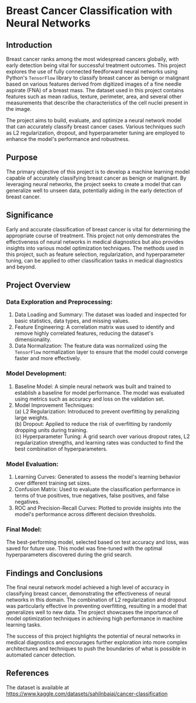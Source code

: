 # Breast Cancer Classification with Neural Networks

## Introduction
Breast cancer ranks among the most widespread cancers globally, with early detection being vital for successful treatment outcomes. This project explores the use of fully connected feedforward neural networks using Python's `TensorFlow` library to classify breast cancer as benign or malignant based on various features derived from digitized images of a fine needle aspirate (FNA) of a breast mass. The dataset used in this project contains features such as mean radius, texture, perimeter, area, and several other measurements that describe the characteristics of the cell nuclei present in the image.

The project aims to build, evaluate, and optimize a neural network model that can accurately classify breast cancer cases. Various techniques such as L2 regularization, dropout, and hyperparameter tuning are employed to enhance the model's performance and robustness.

## Purpose
The primary objective of this project is to develop a machine learning model capable of accurately classifying breast cancer as benign or malignant. By leveraging neural networks, the project seeks to create a model that can generalize well to unseen data, potentially aiding in the early detection of breast cancer.

## Significance
Early and accurate classification of breast cancer is vital for determining the appropriate course of treatment. This project not only demonstrates the effectiveness of neural networks in medical diagnostics but also provides insights into various model optimization techniques. The methods used in this project, such as feature selection, regularization, and hyperparameter tuning, can be applied to other classification tasks in medical diagnostics and beyond.

## Project Overview
### Data Exploration and Preprocessing:
1. Data Loading and Summary: The dataset was loaded and inspected for basic statistics, data types, and missing values.
2. Feature Engineering: A correlation matrix was used to identify and remove highly correlated features, reducing the dataset's dimensionality.
3. Data Normalization: The feature data was normalized using the `TensorFlow` normalization layer to ensure that the model could converge faster and more effectively.

### Model Development:
1. Baseline Model: A simple neural network was built and trained to establish a baseline for model performance. The model was evaluated using metrics such as accuracy and loss on the validation set.
2. Model Improvement Techniques: <br />
   (a) L2 Regularization: Introduced to prevent overfitting by penalizing large weights. <br />
   (b) Dropout: Applied to reduce the risk of overfitting by randomly dropping units during training. <br />
   (c) Hyperparameter Tuning: A grid search over various dropout rates, L2 regularization strengths, and learning rates was conducted to find the best combination of hyperparameters.
    
### Model Evaluation:
1. Learning Curves: Generated to assess the model's learning behavior over different training set sizes.
2. Confusion Matrix: Used to evaluate the classification performance in terms of true positives, true negatives, false positives, and false negatives.
3. ROC and Precision-Recall Curves: Plotted to provide insights into the model's performance across different decision thresholds.

### Final Model:
The best-performing model, selected based on test accuracy and loss, was saved for future use. This model was fine-tuned with the optimal hyperparameters discovered during the grid search.

## Findings and Conclusions
The final neural network model achieved a high level of accuracy in classifying breast cancer, demonstrating the effectiveness of neural networks in this domain. The combination of L2 regularization and dropout was particularly effective in preventing overfitting, resulting in a model that generalizes well to new data. The project showcases the importance of model optimization techniques in achieving high performance in machine learning tasks.

The success of this project highlights the potential of neural networks in medical diagnostics and encourages further exploration into more complex architectures and techniques to push the boundaries of what is possible in automated cancer detection.

## References
The dataset is available at https://www.kaggle.com/datasets/sahilnbajaj/cancer-classification
